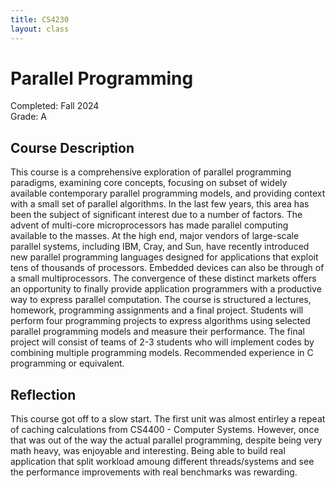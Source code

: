 ```yaml
---
title: CS4230
layout: class
---
```


# Parallel Programming

Completed: Fall 2024\
Grade: A

## Course Description

This course is a comprehensive exploration of parallel programming paradigms,
examining core concepts, focusing on subset of widely available contemporary
parallel programming models, and providing context with a small set of parallel
algorithms. In the last few years, this area has been the subject of significant
interest due to a number of factors. The advent of multi-core microprocessors
has made parallel computing available to the masses. At the high end, major
vendors of large-scale parallel systems, including IBM, Cray, and Sun, have
recently introduced new parallel programming languages designed for applications
that exploit tens of thousands of processors. Embedded devices can also be
through of a small multiprocessors. The convergence of these distinct markets
offers an opportunity to finally provide application programmers with a
productive way to express parallel computation. The course is structured a
lectures, homework, programming assignments and a final project. Students will
perform four programming projects to express algorithms using selected parallel
programming models and measure their performance. The final project will consist
of teams of 2-3 students who will implement codes by combining multiple
programming models. Recommended experience in C programming or equivalent.

## Reflection

This course got off to a slow start. The first unit was almost entirley a repeat
of caching calculations from CS4400 - Computer Systems. However, once that was
out of the way the actual parallel programming, despite being very math heavy,
was enjoyable and interesting. Being able to build real application that split
workload amoung different threads/systems and see the performance improvements
with real benchmarks was rewarding.
